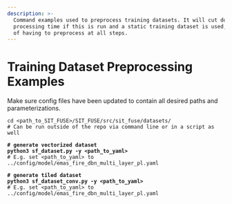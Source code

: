 ```yaml
---
description: >-
  Command examples used to preprocess training datasets. It will cut down on
  processing time if this is run and a static training dataset is used, instead
  of having to preprocess at all steps.
---
```


# Training Dataset Preprocessing Examples

Make sure config files have been updated to contain all desired paths and parameterizations.

```
cd <path_to_SIT_FUSE>/SIT_FUSE/src/sit_fuse/datasets/ 
# Can be run outside of the repo via command line or in a script as well
```

<pre><code><strong># generate vectorized dataset
</strong><strong>python3 sf_dataset.py -y &#x3C;path_to_yaml>
</strong># E.g. set &#x3C;path_to_yaml> to ../config/model/emas_fire_dbn_multi_layer_pl.yaml 
</code></pre>

<pre><code><strong># generate tiled dataset
</strong><strong>python3 sf_dataset_conv.py -y &#x3C;path_to_yaml>
</strong># E.g. set &#x3C;path_to_yaml> to ../config/model/emas_fire_dbn_multi_layer_pl.yaml 
</code></pre>
